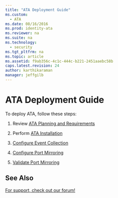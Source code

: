 ```yaml
---
title: "ATA Deployment Guide"
ms.custom: 
  - ATA
ms.date: 08/16/2016
ms.prod: identity-ata
ms.reviewer: na
ms.suite: na
ms.technology: 
  - security
ms.tgt_pltfrm: na
ms.topic: article
ms.assetid: f9ab356c-4c1c-444c-b221-2451aaebc58b
caps.latest.revision: 24
author: karthikaraman
manager: jeffgilb
---
```

# ATA Deployment Guide
To deploy ATA, follow these steps:

1.  Review [ATA Planning and Requirements](../../ems/ATA_Content/ATA-Planning-and-Requirements.md)

2.  Perform [ATA Installation](../../ems/ATA_Content/ATA-Installation.md)

3.  [Configure Event Collection](../../ems/ATA_Content/Configure-Event-Collection.md)

4.  [Configure Port Mirroring](../../ems/ATA_Content/Configure-Port-Mirroring.md)

5.  [Validate Port Mirroring](../../ems/ATA_Content/Validate-Port-Mirroring.md)

## See Also
[For support, check out our forum!](https://social.technet.microsoft.com/Forums/security/en-US/home?forum=mata)

